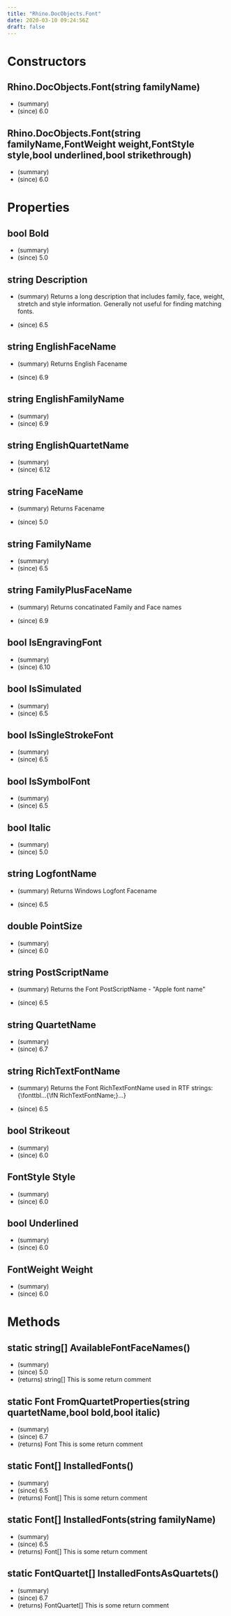```yaml
---
title: "Rhino.DocObjects.Font"
date: 2020-03-10 09:24:56Z
draft: false
---
```


# Constructors
## Rhino.DocObjects.Font(string familyName)
- (summary) 
- (since) 6.0
## Rhino.DocObjects.Font(string familyName,FontWeight weight,FontStyle style,bool underlined,bool strikethrough)
- (summary) 
- (since) 6.0
# Properties
## bool Bold
- (summary) 
- (since) 5.0
## string Description
- (summary) 
     Returns a long description that includes family, face, weight, stretch and style information. 
     Generally not useful for finding matching fonts.
     
- (since) 6.5
## string EnglishFaceName
- (summary) 
     Returns English Facename
     
- (since) 6.9
## string EnglishFamilyName
- (summary) 
- (since) 6.9
## string EnglishQuartetName
- (summary) 
- (since) 6.12
## string FaceName
- (summary) 
     Returns Facename
     
- (since) 5.0
## string FamilyName
- (summary) 
- (since) 6.5
## string FamilyPlusFaceName
- (summary) 
     Returns concatinated Family and Face names
     
- (since) 6.9
## bool IsEngravingFont
- (summary) 
- (since) 6.10
## bool IsSimulated
- (summary) 
- (since) 6.5
## bool IsSingleStrokeFont
- (summary) 
- (since) 6.5
## bool IsSymbolFont
- (summary) 
- (since) 6.5
## bool Italic
- (summary) 
- (since) 5.0
## string LogfontName
- (summary) 
     Returns Windows Logfont Facename
     
- (since) 6.5
## double PointSize
- (summary) 
- (since) 6.0
## string PostScriptName
- (summary) 
     Returns the Font PostScriptName - "Apple font name"
     
- (since) 6.5
## string QuartetName
- (summary) 
- (since) 6.7
## string RichTextFontName
- (summary) 
     Returns the Font RichTextFontName used in RTF strings:
     {\\fonttbl...{\\fN RichTextFontName;}...}
     
- (since) 6.5
## bool Strikeout
- (summary) 
- (since) 6.0
## FontStyle Style
- (summary) 
- (since) 6.0
## bool Underlined
- (summary) 
- (since) 6.0
## FontWeight Weight
- (summary) 
- (since) 6.0
# Methods
## static string[] AvailableFontFaceNames()
- (summary) 
- (since) 5.0
- (returns) string[] This is some return comment
## static Font FromQuartetProperties(string quartetName,bool bold,bool italic)
- (summary) 
- (since) 6.7
- (returns) Font This is some return comment
## static Font[] InstalledFonts()
- (summary) 
- (since) 6.5
- (returns) Font[] This is some return comment
## static Font[] InstalledFonts(string familyName)
- (summary) 
- (since) 6.5
- (returns) Font[] This is some return comment
## static FontQuartet[] InstalledFontsAsQuartets()
- (summary) 
- (since) 6.7
- (returns) FontQuartet[] This is some return comment
